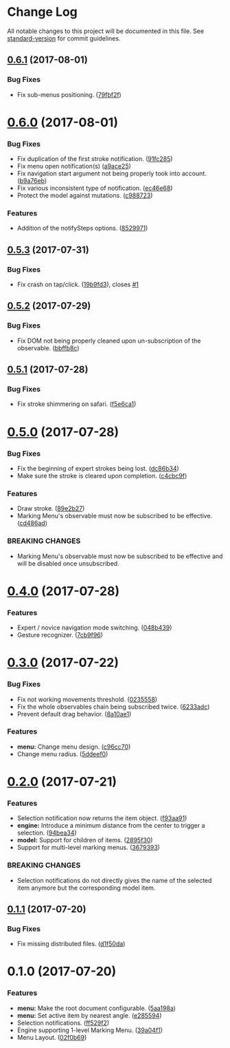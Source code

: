 # Change Log

All notable changes to this project will be documented in this file. See [standard-version](https://github.com/conventional-changelog/standard-version) for commit guidelines.

<a name="0.6.1"></a>
## [0.6.1](https://github.com/QuentinRoy/Marking-Menu/compare/v0.6.0...v0.6.1) (2017-08-01)


### Bug Fixes

* Fix sub-menus positioning. ([79fbf2f](https://github.com/QuentinRoy/Marking-Menu/commit/79fbf2f))



<a name="0.6.0"></a>
# [0.6.0](https://github.com/QuentinRoy/Marking-Menu/compare/v0.5.3...v0.6.0) (2017-08-01)


### Bug Fixes

* Fix duplication of the first stroke notification. ([91fc285](https://github.com/QuentinRoy/Marking-Menu/commit/91fc285))
* Fix menu open notification(s) ([a9ace25](https://github.com/QuentinRoy/Marking-Menu/commit/a9ace25))
* Fix navigation start argument not being properly took into account. ([b9a76eb](https://github.com/QuentinRoy/Marking-Menu/commit/b9a76eb))
* Fix various inconsistent type of notification. ([ec46e68](https://github.com/QuentinRoy/Marking-Menu/commit/ec46e68))
* Protect the model against mutations. ([c988723](https://github.com/QuentinRoy/Marking-Menu/commit/c988723))


### Features

* Addition of the notifySteps options. ([8529971](https://github.com/QuentinRoy/Marking-Menu/commit/8529971))



<a name="0.5.3"></a>
## [0.5.3](https://github.com/QuentinRoy/Marking-Menu/compare/v0.5.2...v0.5.3) (2017-07-31)


### Bug Fixes

* Fix crash on tap/click. ([19b9fd3](https://github.com/QuentinRoy/Marking-Menu/commit/19b9fd3)), closes [#1](https://github.com/QuentinRoy/Marking-Menu/issues/1)



<a name="0.5.2"></a>
## [0.5.2](https://github.com/QuentinRoy/Marking-Menu/compare/v0.5.1...v0.5.2) (2017-07-29)


### Bug Fixes

* Fix DOM not being properly cleaned upon un-subscription of the observable. ([bbffb8c](https://github.com/QuentinRoy/Marking-Menu/commit/bbffb8c))



<a name="0.5.1"></a>
## [0.5.1](https://github.com/QuentinRoy/Marking-Menu/compare/v0.5.0...v0.5.1) (2017-07-28)


### Bug Fixes

* Fix stroke shimmering on safari. ([f5e6ca1](https://github.com/QuentinRoy/Marking-Menu/commit/f5e6ca1))



<a name="0.5.0"></a>
# [0.5.0](https://github.com/QuentinRoy/Marking-Menu/compare/v0.4.0...v0.5.0) (2017-07-28)


### Bug Fixes

* Fix the beginning of expert strokes being lost. ([dc86b34](https://github.com/QuentinRoy/Marking-Menu/commit/dc86b34))
* Make sure the stroke is cleared upon completion. ([c4cbc9f](https://github.com/QuentinRoy/Marking-Menu/commit/c4cbc9f))


### Features

* Draw stroke. ([89e2b27](https://github.com/QuentinRoy/Marking-Menu/commit/89e2b27))
* Marking Menu's observable must now be subscribed to be effective. ([cd486ad](https://github.com/QuentinRoy/Marking-Menu/commit/cd486ad))


### BREAKING CHANGES

* Marking Menu's observable must now be subscribed to be effective and will be disabled once unsubscribed.



<a name="0.4.0"></a>
# [0.4.0](https://github.com/QuentinRoy/Marking-Menu/compare/v0.3.0...v0.4.0) (2017-07-28)


### Features

* Expert / novice navigation mode switching. ([048b439](https://github.com/QuentinRoy/Marking-Menu/commit/048b439))
* Gesture recognizer. ([7cb9f96](https://github.com/QuentinRoy/Marking-Menu/commit/7cb9f96))



<a name="0.3.0"></a>
# [0.3.0](https://github.com/QuentinRoy/Marking-Menu/compare/v0.2.0...v0.3.0) (2017-07-22)


### Bug Fixes

* Fix not working movements threshold. ([0235558](https://github.com/QuentinRoy/Marking-Menu/commit/0235558))
* Fix the whole observables chain being subscribed twice. ([6233adc](https://github.com/QuentinRoy/Marking-Menu/commit/6233adc))
* Prevent default drag behavior. ([8a10ae1](https://github.com/QuentinRoy/Marking-Menu/commit/8a10ae1))


### Features

* **menu:** Change menu design. ([c96cc70](https://github.com/QuentinRoy/Marking-Menu/commit/c96cc70))
* Change menu radius. ([5ddeef0](https://github.com/QuentinRoy/Marking-Menu/commit/5ddeef0))



<a name="0.2.0"></a>
# [0.2.0](https://github.com/QuentinRoy/Marking-Menu/compare/v0.1.1...v0.2.0) (2017-07-21)


### Features

* Selection notification now returns the item object. ([f93aa91](https://github.com/QuentinRoy/Marking-Menu/commit/f93aa91))
* **engine:** Introduce a minimum distance from the center to trigger a selection. ([94bea34](https://github.com/QuentinRoy/Marking-Menu/commit/94bea34))
* **model:** Support for children of items. ([2895f30](https://github.com/QuentinRoy/Marking-Menu/commit/2895f30))
* Support for multi-level marking menus. ([3679393](https://github.com/QuentinRoy/Marking-Menu/commit/3679393))


### BREAKING CHANGES

* Selection notifications do not directly gives the name of the selected item anymore but the corresponding model item.



<a name="0.1.1"></a>
## [0.1.1](https://github.com/QuentinRoy/Marking-Menu/compare/v0.1.0...v0.1.1) (2017-07-20)


### Bug Fixes

* Fix missing distributed files. ([d1f50da](https://github.com/QuentinRoy/Marking-Menu/commit/d1f50da))



<a name="0.1.0"></a>
# 0.1.0 (2017-07-20)


### Features

* **menu:** Make the root document configurable. ([5aa198a](https://github.com/QuentinRoy/Marking-Menu/commit/5aa198a))
* **menu:** Set active item by nearest angle. ([e285594](https://github.com/QuentinRoy/Marking-Menu/commit/e285594))
*  Selection notifications. ([ff529f2](https://github.com/QuentinRoy/Marking-Menu/commit/ff529f2))
* Engine supporting 1-level Marking Menu. ([39a04f1](https://github.com/QuentinRoy/Marking-Menu/commit/39a04f1))
* Menu Layout. ([02f0b69](https://github.com/QuentinRoy/Marking-Menu/commit/02f0b69))
